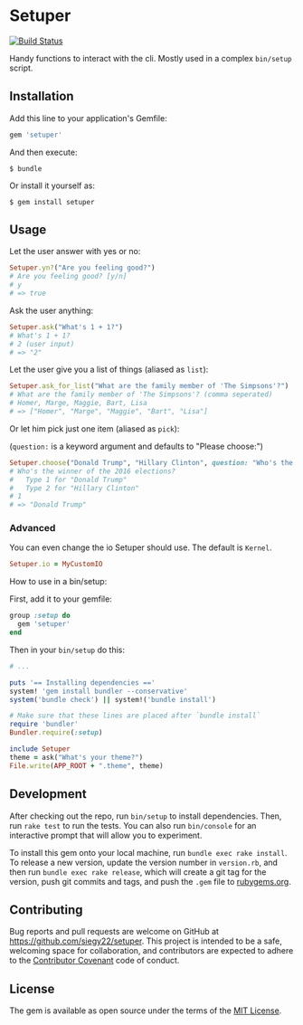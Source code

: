 # Setuper
[![Build Status](https://travis-ci.org/siegy22/setuper.svg?branch=master)](https://travis-ci.org/siegy22/setuper)

Handy functions to interact with the cli.
Mostly used in a complex `bin/setup` script.

## Installation

Add this line to your application's Gemfile:

```ruby
gem 'setuper'
```

And then execute:

    $ bundle

Or install it yourself as:

    $ gem install setuper

## Usage

Let the user answer with yes or no:

```ruby
Setuper.yn?("Are you feeling good?")
# Are you feeling good? [y/n]
# y
# => true
```

Ask the user anything:

```ruby
Setuper.ask("What's 1 + 1?")
# What's 1 + 1?
# 2 (user input)
# => "2"
```

Let the user give you a list of things (aliased as `list`):

```ruby
Setuper.ask_for_list("What are the family member of 'The Simpsons'?")
# What are the family member of 'The Simpsons'? (comma seperated)
# Homer, Marge, Maggie, Bart, Lisa
# => ["Homer", "Marge", "Maggie", "Bart", "Lisa"]
```

Or let him pick just one item (aliased as `pick`):

(`question:` is a keyword argument and defaults to "Please choose:")
```ruby
Setuper.choose("Donald Trump", "Hillary Clinton", question: "Who's the winner of the 2016 elections?")
# Who's the winner of the 2016 elections?
#   Type 1 for "Donald Trump"
#   Type 2 for "Hillary Clinton"
# 1
# => "Donald Trump"
```

### Advanced

You can even change the io Setuper should use. The default is `Kernel`.

```ruby
Setuper.io = MyCustomIO
```

How to use in a bin/setup:

First, add it to your gemfile:

```ruby
group :setup do
  gem 'setuper'
end
```

Then in your `bin/setup` do this:

```ruby
# ...

puts '== Installing dependencies =='
system! 'gem install bundler --conservative'
system('bundle check') || system!('bundle install')

# Make sure that these lines are placed after `bundle install`
require 'bundler'
Bundler.require(:setup)

include Setuper
theme = ask("What's your theme?")
File.write(APP_ROOT + ".theme", theme)
```


## Development

After checking out the repo, run `bin/setup` to install dependencies. Then, run `rake test` to run the tests. You can also run `bin/console` for an interactive prompt that will allow you to experiment.

To install this gem onto your local machine, run `bundle exec rake install`. To release a new version, update the version number in `version.rb`, and then run `bundle exec rake release`, which will create a git tag for the version, push git commits and tags, and push the `.gem` file to [rubygems.org](https://rubygems.org).

## Contributing

Bug reports and pull requests are welcome on GitHub at https://github.com/siegy22/setuper. This project is intended to be a safe, welcoming space for collaboration, and contributors are expected to adhere to the [Contributor Covenant](http://contributor-covenant.org) code of conduct.


## License

The gem is available as open source under the terms of the [MIT License](http://opensource.org/licenses/MIT).
